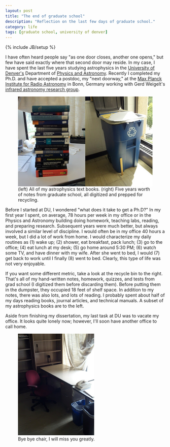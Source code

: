 ```yaml
---
layout: post
title: "The end of graduate school"
description: "Reflection on the last few days of graduate school."
category: life
tags: [graduate school, university of denver]
---
```

{% include JB/setup %}

I have often heard people say "as one door closes, another one opens," but few
have said exactly where that second door may reside.  In my case, I have spent
the last five years studying astrophysics in the
[University of Denver's](http://www.du.edu) Department of
[Physics and Astronomy](http://www.du.edu/nsm/departments/physicsandastronomy/).
Recently I completed my Ph.D. and have accepted a postdoc, my "next doorway,"
at the [Max Planck Institute for Radio Astronomy](http://www.mpifr-bonn.mpg.de/)
in Bonn, Germany working with Gerd Weigelt's
[infrared astronomy research group](http://www3.mpifr-bonn.mpg.de/div/ir-interferometry/index.html).

<figure>
    <img style="float: left; width: 50%;" class="img-responsive img-thumbnail"
        src="/images/blog/2012-04-27_16-06-18_897.jpg"/>
    <img style="float: left; width: 50%;" class="img-responsive img-thumbnail"
        src="/images/blog/2012-06-17_14-42-09_498.jpg"/>
    <figcaption>(left) All of my astrophysics text books. (right) Five years worth
        of notes from graduate school, all digitized and prepped for recycling.</figcaption>
</figure>

Before I started at DU, I wondered "what does it take to get a Ph.D?"  In my
first year I spent, on average, 78 hours per week in my office or in the
Physics and Astronomy building doing homework, teaching labs, reading, and
preparing research.  Subsequent years were much better, but always involved a
similar level of discipline.  I would often be in my office 40 hours a week,
but I did a lot of work from home.  I would characterize my daily routines as
(1) wake up; (2) shower, eat breakfast, pack lunch; (3) go to the office;
(4) eat lunch at my desk; (5) go home around 5:30 PM; (6) watch some TV, and
have dinner with my wife.  After she went to bed, I would (7) get back to work
until I finally (8) went to bed. Clearly, this type of life was not very
enjoyable.

If you want some different metric, take a look at the recycle bin to the right.
That's all of my hand-written notes, homework, quizzes, and tests from grad
school (I digitized them before discarding them).  Before putting them in the
dumpster, they occupied 18 feet of shelf space.  In addition to my notes,
there was also lots, and lots of reading.  I probably spent about half of my
days reading books, journal articles, and technical manuals.  A subset of my
astrophysics books are to the left.

Aside from finishing my dissertation, my last task at DU was to vacate my office.
It looks quite lonely now; however, I'll soon have another office to call home.

<figure>
    <img class="img-responsive img-thumbnail"
        src="/images/blog/2012-06-27_16-57-15_430.jpg" />
    <figcaption>Bye bye chair, I will miss you greatly.</figcaption>
</figure>


